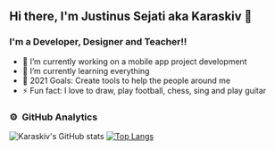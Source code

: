 ## Hi there, I'm Justinus Sejati aka Karaskiv 👋

### I'm a Developer, Designer and Teacher!!

- 🔭 I’m currently working on a mobile app project development
- 🌱 I’m currently learning everything
- 🥅 2021 Goals: Create tools to help the people around me
- ⚡ Fun fact: I love to draw, play football, chess, sing and play guitar

### ⚙️ &nbsp;GitHub Analytics
![Karaskiv's GitHub stats](https://github-readme-stats.vercel.app/api?username=Karaskiv&show_icons=true&theme=gotham)
[![Top Langs](https://github-readme-stats.vercel.app/api/top-langs/?username=Karaskiv&layout=compact&theme=gotham)](https://github.com/Karaskiv/github-readme-stats)



